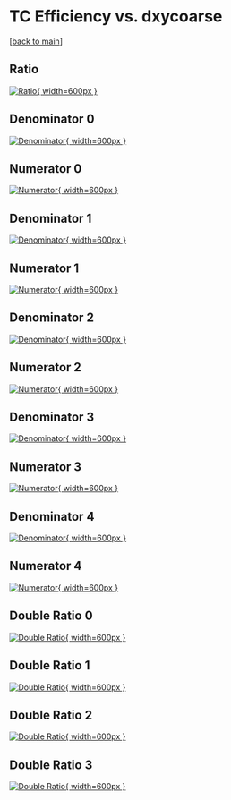 # TC Efficiency vs. dxycoarse

[[back to main](./)]



## Ratio

[![Ratio](../mtv/var/TC_base_11_1_eff_dxycoarse.png){ width=600px }](../mtv/var/TC_base_11_1_eff_dxycoarse.pdf)

## Denominator 0

[![Denominator](../mtv/den/TC_base_11_1_eff_dxycoarse_den0.png){ width=600px }](../mtv/den/TC_base_11_1_eff_dxycoarse_den0.pdf)

## Numerator 0

[![Numerator](../mtv/num/TC_base_11_1_eff_dxycoarse_num0.png){ width=600px }](../mtv/num/TC_base_11_1_eff_dxycoarse_num0.pdf)

## Denominator 1

[![Denominator](../mtv/den/TC_base_11_1_eff_dxycoarse_den1.png){ width=600px }](../mtv/den/TC_base_11_1_eff_dxycoarse_den1.pdf)

## Numerator 1

[![Numerator](../mtv/num/TC_base_11_1_eff_dxycoarse_num1.png){ width=600px }](../mtv/num/TC_base_11_1_eff_dxycoarse_num1.pdf)

## Denominator 2

[![Denominator](../mtv/den/TC_base_11_1_eff_dxycoarse_den2.png){ width=600px }](../mtv/den/TC_base_11_1_eff_dxycoarse_den2.pdf)

## Numerator 2

[![Numerator](../mtv/num/TC_base_11_1_eff_dxycoarse_num2.png){ width=600px }](../mtv/num/TC_base_11_1_eff_dxycoarse_num2.pdf)

## Denominator 3

[![Denominator](../mtv/den/TC_base_11_1_eff_dxycoarse_den3.png){ width=600px }](../mtv/den/TC_base_11_1_eff_dxycoarse_den3.pdf)

## Numerator 3

[![Numerator](../mtv/num/TC_base_11_1_eff_dxycoarse_num3.png){ width=600px }](../mtv/num/TC_base_11_1_eff_dxycoarse_num3.pdf)

## Denominator 4

[![Denominator](../mtv/den/TC_base_11_1_eff_dxycoarse_den4.png){ width=600px }](../mtv/den/TC_base_11_1_eff_dxycoarse_den4.pdf)

## Numerator 4

[![Numerator](../mtv/num/TC_base_11_1_eff_dxycoarse_num4.png){ width=600px }](../mtv/num/TC_base_11_1_eff_dxycoarse_num4.pdf)

## Double Ratio 0

[![Double Ratio](../mtv/ratio/TC_base_11_1_eff_dxycoarse_ratio0.png){ width=600px }](../mtv/ratio/TC_base_11_1_eff_dxycoarse_ratio0.pdf)

## Double Ratio 1

[![Double Ratio](../mtv/ratio/TC_base_11_1_eff_dxycoarse_ratio1.png){ width=600px }](../mtv/ratio/TC_base_11_1_eff_dxycoarse_ratio1.pdf)

## Double Ratio 2

[![Double Ratio](../mtv/ratio/TC_base_11_1_eff_dxycoarse_ratio2.png){ width=600px }](../mtv/ratio/TC_base_11_1_eff_dxycoarse_ratio2.pdf)

## Double Ratio 3

[![Double Ratio](../mtv/ratio/TC_base_11_1_eff_dxycoarse_ratio3.png){ width=600px }](../mtv/ratio/TC_base_11_1_eff_dxycoarse_ratio3.pdf)

